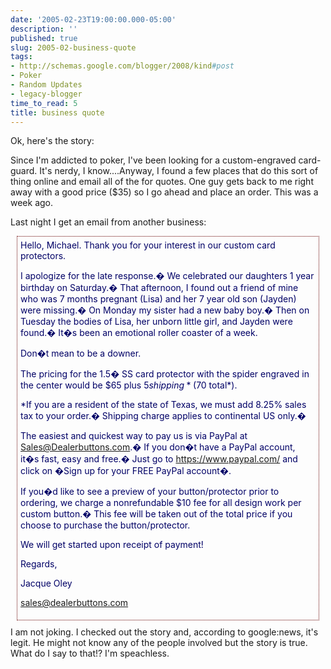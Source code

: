 ```yaml
---
date: '2005-02-23T19:00:00.000-05:00'
description: ''
published: true
slug: 2005-02-business-quote
tags:
- http://schemas.google.com/blogger/2008/kind#post
- Poker
- Random Updates
- legacy-blogger
time_to_read: 5
title: business quote
---
```


Ok, here's the story:

Since I'm addicted to poker, I've been looking for a custom-engraved card-guard. It's nerdy, I know....Anyway, I found a few places that do this sort of thing online and email all of the for quotes. One guy gets back to me right away with a good price ($35) so I go ahead and place an order. This was a week ago.

Last night I get an email from another business:<div style="margin: 10px; border: 1px dotted #600; color: #006; padding: 5px;">Hello, Michael. Thank you for your interest in our custom card protectors.

I apologize for the late response.� We celebrated our daughters 1 year birthday on Saturday.� That afternoon, I found out a friend of mine who was 7 months pregnant (Lisa) and her 7 year old son (Jayden) were missing.� On Monday my sister had a new baby boy.� Then on Tuesday the bodies of Lisa, her unborn little girl, and Jayden were found.� It�s been an emotional roller coaster of a week.

Don�t mean to be a downer.

The pricing for the 1.5� SS card protector with the spider engraved in the center would be $65 plus $5 shipping* ($70 total*).

*If you are a resident of the state of Texas, we must add 8.25% sales tax to your order.� Shipping charge applies to continental US only.�

The easiest and quickest way to pay us is via PayPal at Sales@Dealerbuttons.com.� If you don�t have a PayPal account, it�s fast, easy and free.� Just go to https://www.paypal.com/ and click on �Sign up for your FREE PayPal account�.

If you�d like to see a preview of your button/protector prior to ordering, we charge a nonrefundable $10 fee for all design work per custom button.� This fee will be taken out of the total price if you choose to purchase the button/protector.

We will get started upon receipt of payment!

Regards,

Jacque Oley

sales@dealerbuttons.com</div>I am not joking. I checked out the story and, according to google:news, it's legit. He might not know any of the people involved but the story is true. What do I say to that!? I'm speachless.